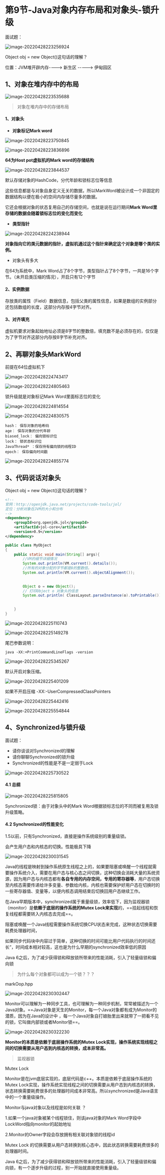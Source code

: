 # 第9节-Java对象内存布局和对象头-锁升级

面试题：

![image-20220428223256924](https://mygiteepic.oss-cn-shenzhen.aliyuncs.com/img/image-20220428223256924.png)

Object obj = new Object()这句话的理解？

位置：JVM堆开辟内存---->  新生区 -----> 伊甸园区

## 1、对象在堆内存中的布局

![image-20220428223535688](https://mygiteepic.oss-cn-shenzhen.aliyuncs.com/img/image-20220428223535688.png)

> 对象在堆内存中的存储布局

#### 1、对象头

- **对象标记Mark word**

![image-20220428223750845](https://mygiteepic.oss-cn-shenzhen.aliyuncs.com/img/image-20220428223750845.png)



![image-20220428223836896](https://mygiteepic.oss-cn-shenzhen.aliyuncs.com/img/image-20220428223836896.png)

**64为Host pot虚拟机的Mark word的存储结构**

![image-20220428223844537](https://mygiteepic.oss-cn-shenzhen.aliyuncs.com/img/image-20220428223844537.png)

默认存储对象的HashCode，分代年龄和锁标志位等信息

这些信息都是与对象自身定义无关的数据，所以MarkWord被设计成一个非固定的数据结构以便在极小的空间内存储尽量多的数据。

它还会根据对象的状态复用自己的存储空间，也就是说在运行期间**Mark Word里存储的数据会随着锁标志位的变化而变化**

- **类型指针**

![image-20220428224238944](https://mygiteepic.oss-cn-shenzhen.aliyuncs.com/img/image-20220428224238944.png)

**对象指向它的类元数据的指针，虚拟机通过这个指针来确定这个对象是哪个类的实例。**

- 对象头有多大

在64为系统中，Mark Word占了8个字节，类型指针占了8个字节，一共是16个字节。（未开启类压缩的情况），开启只有12个字节

#### 2、实例数据

存放类的属性（Field）数据信息，包括父类的属性信息，如果是数组的实例部分还包括数组的长度，这部分内存按4字节对齐。

#### 3、对齐填充

虚拟机要求对象起始地址必须是8字节的整数倍，填充数不是必须存在的，仅仅是为了字节对齐这部分内存按8字节补充对齐。

## 2、再聊对象头MarkWord

前提在64位虚拟机下

![image-20220428224743417](https://mygiteepic.oss-cn-shenzhen.aliyuncs.com/img/image-20220428224743417.png)

![image-20220428224805463](https://mygiteepic.oss-cn-shenzhen.aliyuncs.com/img/image-20220428224805463.png)



锁升级就是对象标记Mark Word里面标志位的变化

![image-20220428224814554](https://mygiteepic.oss-cn-shenzhen.aliyuncs.com/img/image-20220428224814554.png)



![image-20220428224830575](https://mygiteepic.oss-cn-shenzhen.aliyuncs.com/img/image-20220428224830575.png)

````
hash： 保存对象的哈希码
age： 保存对象的分代年龄
biased_lock： 偏向锁标识位
lock： 锁状态标识位
JavaThread* ：保存持有偏向锁的线程ID
epoch： 保存偏向时间戳
````

![image-20220428224855774](https://mygiteepic.oss-cn-shenzhen.aliyuncs.com/img/image-20220428224855774.png)

## 3、代码说话对象头

Object obj = new Object()这句话的理解？

```xml
<!--
官网：http://openjdk.java.net/projects/code-tools/jol/
定位：分析对象在JVM的大小和分布
-->
<dependency>
    <groupId>org.openjdk.jol</groupId>
    <artifactId>jol-core</artifactId>
    <version>0.9</version>
</dependency>
```

```java
public class MyObject
{
    public static void main(String[] args){
        //VM的细节详细情况
        System.out.println(VM.current().details());
        //所有的对象分配的字节都是8的整数倍。
        System.out.println(VM.current().objectAlignment());
        
        
        Object o = new Object();
        // 打印Object o 对象头的信息
        System.out.println( ClassLayout.parseInstance(o).toPrintable());
		
        
    }
}
```

![image-20220428225110743](https://mygiteepic.oss-cn-shenzhen.aliyuncs.com/img/image-20220428225110743.png)

![image-20220428225149278](https://mygiteepic.oss-cn-shenzhen.aliyuncs.com/img/image-20220428225149278.png)

尾巴参数说明：

```
java -XX:+PrintCommandLineFlags -version
```

![image-20220428225345267](https://mygiteepic.oss-cn-shenzhen.aliyuncs.com/img/image-20220428225345267.png)

默认开启对象压缩。

![image-20220428225401209](https://mygiteepic.oss-cn-shenzhen.aliyuncs.com/img/image-20220428225401209.png)

如果不开启压缩    -XX:-UserCompressedClassPointers

![image-20220428225442416](https://mygiteepic.oss-cn-shenzhen.aliyuncs.com/img/image-20220428225442416.png)

![image-20220428225554844](https://mygiteepic.oss-cn-shenzhen.aliyuncs.com/img/image-20220428225554844.png)

## 4、Synchronized与锁升级

面试题：

- 请你谈谈对Synchronized的理解
- 请你聊聊Synchronized的锁升级
- Synchronized的性能是不是一定弱于Lock

![image-20220428225730522](https://mygiteepic.oss-cn-shenzhen.aliyuncs.com/img/image-20220428225730522.png)

#### 4.1 总纲

![image-20220428225815805](https://mygiteepic.oss-cn-shenzhen.aliyuncs.com/img/image-20220428225815805.png)

Synchronized锁：由于对象头中的Mark Word根据锁标志位的不同而被复用及锁升级策略。

#### 4.2 Synchronized的性能变化

1.5以前，只有Synchronized，直接是操作系统级别的重量级锁。

会产生用户态和内核态的切换。性能极具下降

![image-20220428230031545](https://mygiteepic.oss-cn-shenzhen.aliyuncs.com/img/image-20220428230031545.png)

Java的线程是映射到操作系统原生线程之上的，如果要阻塞或唤醒一个线程就需要操作系统介入，需要在用户态与核心态之间切换，这种切换会消耗大量的系统资源，因为用户态与内核态都有**各自专用的内存空间，专用的寄存器等**，用户态切换至内核态需要传递给许多变量、参数给内核，内核也需要保护好用户态在切换时的一些寄存器值、变量等，以便内核态调用结束后切换回用户态继续工作。

在Java早期版本中，synchronized属于重量级锁，效率低下，因为监视器锁（monitor）是**依赖于底层的操作系统的Mutex Lock来实现**的，==挂起线程和恢复线程都需要转入内核态去完成==。

阻塞或唤醒一个Java线程需要操作系统切换CPU状态来完成，这种状态切换需要耗费处理器时间，

如果同步代码块中内容过于简单，这种切换的时间可能比用户代码执行的时间还长”，时间成本相对较高，这也是为什么早期的synchronized效率低的原因

Java 6之后，为了减少获得锁和释放锁所带来的性能消耗，引入了轻量级锁和偏向锁

> 为什么每个对象都可以成为一个锁？？？

markOop.hpp

![image-20220428230302447](https://mygiteepic.oss-cn-shenzhen.aliyuncs.com/img/image-20220428230302447.png)

Monitor可以理解为一种同步工具，也可理解为一种同步机制，常常被描述为一个Java对象。==Java对象是天生的Monitor，每一个Java对象都有成为Monitor的潜质，因为在Java的设计中 ，每一个Java对象自打娘胎里出来就带了一把看不见的锁，它叫做内部锁或者Monitor锁==。

![image-20220428230322230](https://mygiteepic.oss-cn-shenzhen.aliyuncs.com/img/image-20220428230322230.png)

**Monitor的本质是依赖于底层操作系统的Mutex Lock实现，操作系统实现线程之间的切换需要从用户态到内核态的转换，成本非常高。**

> 监视器锁

Mutex Lock 

Monitor是在jvm底层实现的，底层代码是c++。本质是依赖于底层操作系统的Mutex Lock实现，操作系统实现线程之间的切换需要从用户态到内核态的转换，状态转换需要耗费很多的处理器时间成本非常高。所以synchronized是Java语言中的一个重量级操作。 

Monitor与java对象以及线程是如何关联 ？

1.如果一个java对象被某个线程锁住，则该java对象的Mark Word字段中LockWord指向monitor的起始地址

2.Monitor的Owner字段会存放拥有相关联对象锁的线程id

Mutex Lock 的切换需要从用户态转换到核心态中，因此状态转换需要耗费很多的处理器时间。

Java 6之后，为了减少获得锁和释放锁所带来的性能消耗，引入了轻量级锁和偏向锁，有一个逐步升级的过程，别一开始就直接使用重量级。

